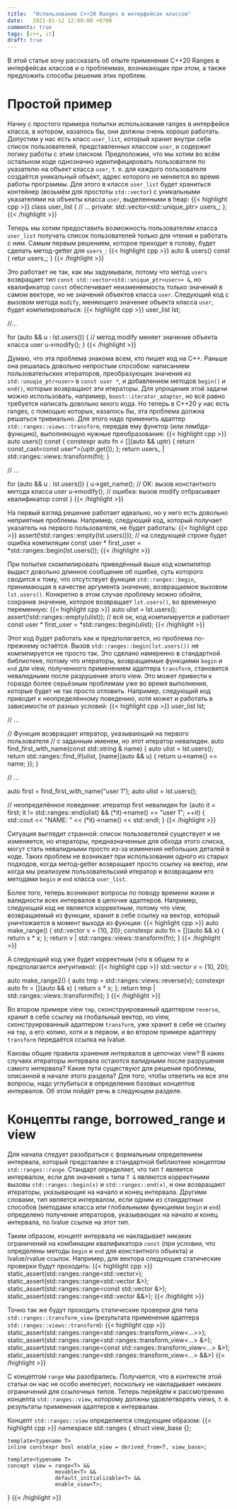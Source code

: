 ```yaml
---
title:  "Использование C++20 Ranges в интерфейсах классов"
date:   2021-01-12 12:00:00 +0700
comments: true
tags: [c++, it]
draft: true
---
```


В этой статье хочу рассказать об опыте применения C++20 Ranges в интерфейсах классов и о
проблеммах, возникающих при этом, а также предложить способы решения этих проблем.

# Простой пример

Начну с простого примера попытки использования ranges в интерфейсе класса, в котором,
казалось бы, они должны очень хорошо работать. Допустим у нас есть класс `user_list`,
который хранит внутри себя список пользователей, представленных классом `user`,
и содержит логику работы с этим списком. Предположим, что мы хотим во всём остальном
коде однозначно идентифицировать пользователя по указателю на объект класса `user`,
т. е. для каждого пользователя создаётся уникальный объект, адрес которого не меняется
во время работы программы. Для этого в классе `user_list` будет храниться контейнер
(возьмём для простоты `std::vector`) с уникальными указателями на объекты класса `user`,
выделенными в heap:
{{< highlight cpp >}}
class user_list {
    // ...
private:
    std::vector<std::unique_ptr<user>> users_;
};
{{< /highlight >}}

Теперь мы хотим предоставить возможность пользователям класса `user_list`
получать список пользователей только для чтения и работать с ним. Самым первым решением,
которое приходит в голову, будет сделать метод-getter для `users_`:
{{< highlight cpp >}}
auto & users() const {
    retur users_;
}
{{< /highlight >}}

Это работает не так, как мы задумывали, потому что метод `users` возвращает тип
`const std::vector<std::unique_ptr<user>> &`, но квалификатор `const` обеспечивает
неизменяемость только значений в самом векторе, но не значений объектов класса
`user`. Следующий код с вызовом метода `modify`, меняющего значение объекта класса `user`,
будет компилироваться:
{{< highlight cpp >}}
user_list lst;

//...

for (auto && u : lst.users()) {
    // метод modify меняет значение объекта класса user
    u->modify();
}
{{< /highlight >}}


Думаю, что эта проблема знакома всем, кто пишет код на C++. Раньше она решалась довольно
непростым способом: написанием пользовательских итераторов, преобразующих значения из
`std::unuqie_ptr<user>` в `const user *`, и добавлением методов `begin()` и `end()`, которые
возвращают эти итераторы. Для упрощения этой задачи можно использовать, например,
`boost::iterator_adaptor`, но всё равно требуется написать довольно много кода. Но теперь
в C++20 у нас есть ranges, с помощью которых, казалось бы, эта проблема должна решаться тривиально.
Для этого надо применить адаптер `std::ranges::views::transform`, передав ему функтор
(или лямбда-функцию), выполняющую нужные преобразования:
{{< highlight cpp >}}
auto users() const {
    constexpr auto fn = [](auto && uptr) {
        return const_cast<const user*>(uptr.get());
    };
    return users_ | std::ranges::views::transform(fn);
}

// ...

for (auto && u : lst.users()) {
    u->get_name();  // OK: вызов константного метода класса user
    u->modify();    // ошибка: вызов modify отбрасывает квалификатор const
}
{{< /highlight >}}


На первый взгляд решение работает идеально, но у него есть довольно неприятные проблемы.
Например, следующий код, который получает указатель на первого пользователя, не будет работать:
{{< highlight cpp >}}
assert(!std::ranges::empty(lst.users()));
// на следующей строке будет ошибка компиляции
const user * first_user = *std::ranges::begin(lst.users());
{{< /highlight >}}


При попытке скомпилировать приведённый выше код компилятор выдаст довольно длинное сообщение
об ошибке, суть которого сводится к тому, что отсутствует функция `std::ranges::begin`,
принимающая в качестве аргумента значение, возвращаемое вызовом `lst.users()`. Конкретно в этом
случае проблему можно обойти, сохранив значение, которое возвращает `lst.users()`, во временную
переменную:
{{< highlight cpp >}}
auto ulist = lst.users();
assert(!std::ranges::empty(ulist));
// всё ок, код компилируется и работает
const user * first_user = *std::ranges::begin(ulist);
{{< /highlight >}}

Этот код будет работать как и предполагается, но проблема по-прежнему остаётся. Вызов
`std::ranges::begin(lst.users())` не компилируется не просто так. Это сделано намеренно в стандартной
библиотеке, потому что итераторы, возвращаемые функциями `begin` и `end` для view,
полученного применением адаптера `transform`, становятся невалидными после разрушения этого view.
Это может привести к гораздо более серьёзным проблемам уже во время выполнения, которые будет
не так просто отловить. Например, следующий код приводит к неопределённому поведению, хотя
может и работать в зависимости от разных условий:
{{< highlight cpp >}}
user_list lst;

// ...

// Функция возвращает итератор, указывающий на первого пользователя
// с заданным именем, но этот итератор невалиден.
auto find_first_with_name(const std::string & name) {
    auto ulist = lst.users();
    return std::ranges::find_if(ulist, [name](auto && u) {
        return u->name() == name;
    });
}

// ...

auto first = find_first_with_name("user 1");
auto ulist = lst.users();

// неопределённое поведение: итератор first невалиден
for (auto it = first;
     it != std::ranges::end(ulist) && (*it)->name() == "user 1";
     ++it) {
    std::cout << "NAME: " << (*it)->name() << std::endl;
}
{{< /highlight >}}


Cитуация выглядит странной: список пользователей существует и не
изменяется, но итераторы, предназначенные для обхода этого списка, могут стать невалидными
просто из-за изменения небольших деталей в коде. Таких проблем не возникает при использовании
одного из старых подходов,
когда метод-getter возвращает просто ссылку на вектор, или когда мы реализуем пользовательский
итератор и возвращаем его методами `begin` и `end` класса `user_list`.

Более того, теперь возникают вопросы по поводу времени жизни и валидности всех интервалов в цепочке
адаптеров. Например, следующий код не является корректным, потому что view, возвращаемый из функции,
хранит в себе ссылку на вектор, который уничтожается в момент выхода из фукнции:
{{< highlight cpp >}}
auto make_range() {
    std::vector<int> v = {10, 20};
    constexpr auto fn = [](auto && x) { return x * x; };
    return v | std::ranges::views::transform(fn);
}
{{< /highlight >}}

А следующий код уже будет корректным (что в общем то и предполагается интуитивно):
{{< highlight cpp >}}
std::vector<int> v = {10, 20};

auto make_range2() {
    auto tmp = std::ranges::views::reverse(v);
    constexpr auto fn = [](auto && x) { return x * x; };
    return tmp | std::ranges::views::transform(fn);
}
{{< /highlight >}}

Во втором примере view `tmp`, сконструированный адаптером `reverse`, хранит в себе ссылку на глобальный
вектор, но view, сконструированный адаптером `transform`, уже хранит в себе не ссылку на `tmp`,
а его копию, хотя и в первом, и во втором примере адаптеру `transform` передаётся ссылка
на lvalue.

Каковы общие правила хранения интервалов в цепочках view? В каких случаях итераторы интервала
остаются валидными после разрушения самого интервала? Какие пути существуют для решения проблемы,
описанной в начале этого раздела? Для того, чтобы ответить на все эти вопросы,
надо углубиться в определения базовых концептов интервалов. Об этом пойдёт речь в следующем разделе.


# Концепты range, borrowed_range и view

Для начала следует разобраться с формальным определением интервала, который представлен
в стандартной библиотеке концептом `std::ranges::range`. Стандарт определяет,
что тип `T` является интервалом, если для значения `x` типа `T &` являются корректными вызовы
`std::ranges::begin(x)` и `std::ranges::end(x)`, и они возвращают итераторы, указывающие
на начало и конец интервала.
Другими словами, тип является интервалом, если одним из стандартных способов
(методами класса или глобальными функциями `begin` и `end`)
определено получение итераторов, указывающих на начало и конец интервала, по lvalue ссылке на этот тип.

Таким образом, концепт интервала не накладывает никаких ограничений на комбинации квалификатора
`const` (при условии, что определены методы `begin` и `end` для константного объекта) и
lvalue/rvalue ссылок. Например, для вектора следующие статические проверки будут проходить:
{{< highlight cpp >}}
static_assert(std::ranges::range<std::vector<int>>);
static_assert(std::ranges::range<std::vector<int> &>);
static_assert(std::ranges::range<const std::vector<int> &>);
static_assert(std::ranges::range<std::vector<int> &&>);
{{< /highlight >}}

Точно так же будут проходить статические проверки для типа `std::ranges::transform_view`
(результата применения адаптера `std::ranges::views::transform`):
{{< highlight cpp >}}
static_assert(std::ranges::range<std::ranges::transform_view<...>>);
static_assert(std::ranges::range<std::ranges::transform_view<...> &>);
static_assert(std::ranges::range<const std::ranges::transform_view<...> &>);
static_assert(std::ranges::range<std::ranges::transform_view<...> &&>)
{{< /highlight >}}

С концептом `range` мы разобрались. Получается, что в контексте этой статьи он нас не особо
инетесует, поскольку не накладывает никаких ограничений для ссылочных типов. Теперь
перейдём к рассмотрению концепта `std::ranges::view`, которому должны удовлетворять views,
т. е. результаты применения адаптеров к интервалам.

Концепт `std::ranges::view` определяется следующим образом:
{{< highlight cpp >}}
namespace std::ranges {
    struct view_base {};

    template<typename T>
    inline constexpr bool enable_view = derived_from<T, view_base>;

    template<typename T>
    concept view = range<T> &&
                   movable<T> &&
                   default_initializable<T> &&
                   enable_view<T>;
}
{{< /highlight >}}
